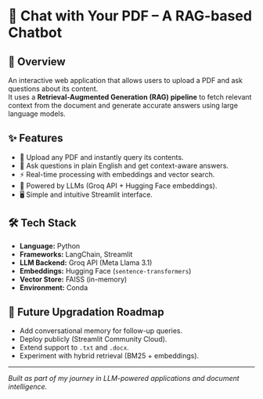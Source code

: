 # 📄 Chat with Your PDF – A RAG-based Chatbot  

## 🚀 Overview  
An interactive web application that allows users to upload a PDF and ask questions about its content.  
It uses a **Retrieval-Augmented Generation (RAG) pipeline** to fetch relevant context from the document and generate accurate answers using large language models.  

## ✨ Features  
- 📂 Upload any PDF and instantly query its contents.  
- 💬 Ask questions in plain English and get context-aware answers.  
- ⚡ Real-time processing with embeddings and vector search.  
- 🤖 Powered by LLMs (Groq API + Hugging Face embeddings).  
- 🖥️ Simple and intuitive Streamlit interface.  

## 🛠️ Tech Stack  
- **Language:** Python  
- **Frameworks:** LangChain, Streamlit  
- **LLM Backend:** Groq API (Meta Llama 3.1)  
- **Embeddings:** Hugging Face (`sentence-transformers`)  
- **Vector Store:** FAISS (in-memory)  
- **Environment:** Conda  

## 🔮 Future Upgradation Roadmap  
- Add conversational memory for follow-up queries.  
- Deploy publicly (Streamlit Community Cloud).  
- Extend support to `.txt` and `.docx`.  
- Experiment with hybrid retrieval (BM25 + embeddings).  

---

 *Built as part of my journey in LLM-powered applications and document intelligence.*  
